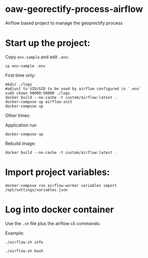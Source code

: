 # oaw-georectify-process-airflow
Airflow based project to manage the geoprectify process


# Start up the project:

Copy `env.sample` and edit `.env`:

```
cp env-sample .env
```

First time only:

```
mkdir ./logs
#adjust to UID/GID to be used by airflow configured in `.env`
sudo chown 50000:50000 ./logs
docker build --no-cache -t custom/airflow:latest .
docker-compose up airflow-init
docker-compose up
```

Other times:

Application run
```
docker-compose up
```
Rebuild image:
```
docker build --no-cache -t custom/airflow:latest .
```


# Import project variables:

```
docker-compose run airflow-worker variables import /opt/settings/variables.json
```

# Log into docker container

Use the `.sh` file plus the airflow cli commands:

Example:

```
./airflow.sh info

./airflow.sh bash
```
